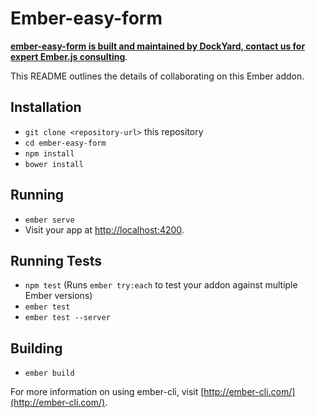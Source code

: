 # Ember-easy-form

**[ember-easy-form is built and maintained by DockYard, contact us for expert Ember.js consulting](https://dockyard.com/ember-consulting)**.

This README outlines the details of collaborating on this Ember addon.

## Installation

* `git clone <repository-url>` this repository
* `cd ember-easy-form`
* `npm install`
* `bower install`

## Running

* `ember serve`
* Visit your app at [http://localhost:4200](http://localhost:4200).

## Running Tests

* `npm test` (Runs `ember try:each` to test your addon against multiple Ember versions)
* `ember test`
* `ember test --server`

## Building

* `ember build`

For more information on using ember-cli, visit [http://ember-cli.com/](http://ember-cli.com/).
